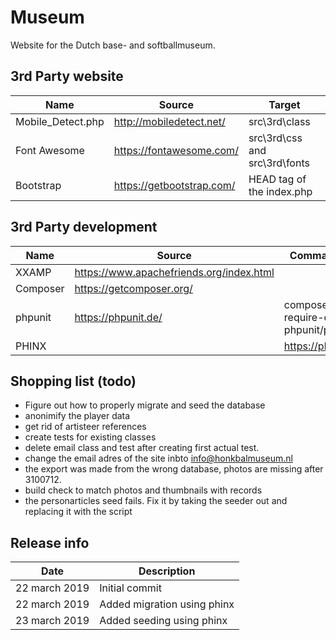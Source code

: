 # Museum
Website for the Dutch base- and softballmuseum.

## 3rd Party website 

| Name | Source | Target |
|-|-|-|
| Mobile_Detect.php | http://mobiledetect.net/ | src\3rd\class |
| Font Awesome | https://fontawesome.com/ | src\3rd\css and src\3rd\fonts |
| Bootstrap | https://getbootstrap.com/ | HEAD tag of the index.php |

## 3rd Party development

| Name | Source | Command line | 
|-|-|-|
| XXAMP | https://www.apachefriends.org/index.html | |
| Composer | https://getcomposer.org/ | |
| phpunit | https://phpunit.de/ | composer require-dev phpunit/phpunit |
| PHINX | | https://phinx.org/ | composer require robmorgan/phinx |

## Shopping list (todo)

* Figure out how to properly migrate and seed the database 
* anonimify the player data
* get rid of artisteer references 
* create tests for existing classes
* delete email class and test after creating first actual test.
* change the email adres of the site inbto info@honkbalmuseum.nl
* the export was made from the wrong database, photos are missing after 3100712.
* build check to match photos and thumbnails with records 
* the personarticles seed fails. Fix it by taking the seeder out and replacing it with the script 

## Release info
| Date | Description |
|-|-|
| 22 march 2019 | Initial commit |
| 22 march 2019 | Added migration using phinx |
| 23 march 2019 | Added seeding using phinx |
